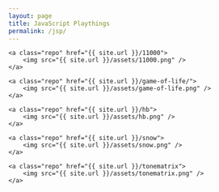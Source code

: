 ```yaml
---
layout: page
title: JavaScript Playthings
permalink: /jsp/
---
```

<div class="home">

	<a class="repo" href="{{ site.url }}/11000">
		<img src="{{ site.url }}/assets/11000.png" />
	</a>

	<a class="repo" href="{{ site.url }}/game-of-life/">
		<img src="{{ site.url }}/assets/game-of-life.png" />
	</a>

	<a class="repo" href="{{ site.url }}/hb">
		<img src="{{ site.url }}/assets/hb.png" />
	</a>

	<a class="repo" href="{{ site.url }}/snow">
		<img src="{{ site.url }}/assets/snow.png" />
	</a>

	<a class="repo" href="{{ site.url }}/tonematrix">
		<img src="{{ site.url }}/assets/tonematrix.png" />
	</a>

</div>
